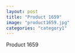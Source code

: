 ```yaml
---
layout: post
title: "Product 1659"
image: "product1659.jpg"
categories: "category1"
---
```

Product 1659

